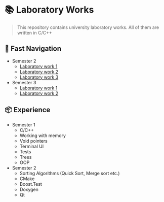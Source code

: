 # 📚 Laboratory Works

> This repository contains university laboratory works. All of them are written in C/C++

## 🚀 Fast Navigation
- Semester 2
    - [Laboratory work 1](https://github.com/OwlCodR/labs/tree/main/semester-2/lab-1)
    - [Laboratory work 2](https://github.com/OwlCodR/labs/tree/main/semester-2/lab-2)
    - [Laboratory work 3](https://github.com/OwlCodR/labs/tree/main/semester-2/lab-3)
- Semester 3
    - [Laboratory work 1](https://github.com/OwlCodR/labs/tree/main/semester-3/lab-1)
    - [Laboratory work 2](https://github.com/OwlCodR/labs/tree/main/semester-3/lab-2)

## 📦 Experience
- Semester 1
    - C/С++
    - Working with memory
    - Void pointers
    - Terminal UI
    - Tests
    - Trees
    - OOP
- Semester 2
    - Sorting Algorithms (Quick Sort, Merge sort etc.)
    - CMake
    - Boost.Test
    - Doxygen
    - Qt
